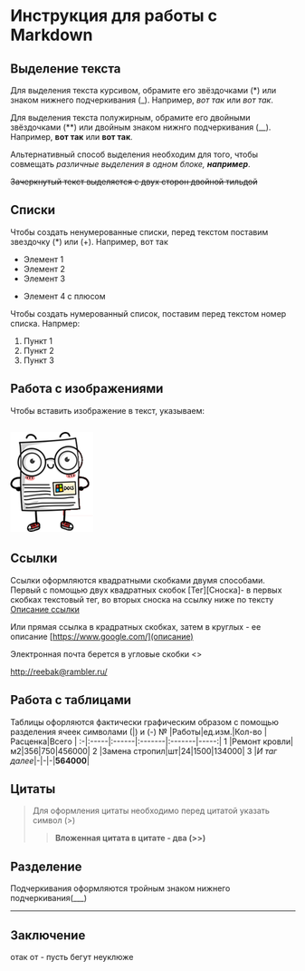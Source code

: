 # Инструкция для работы с Markdown

## Выделение текста

Для выделения текста курсивом, обрамите его звёздочками (*) или знаком нижнего подчеркивания (_). Например, *вот так* или _вот так_. 

Для выделения текста полужирным, обрамите его двойными звёздочками (**) или двойным знаком нижнго подчеркивания (__). Например, **вот так** или __вот так__.

Альтернативный способ выделения необходим для того, чтобы совмещать *различные выделения в одном блоке,  __например__*.

~~Зачеркнутый текст выделяется с двух сторон двойной тильдой~~

## Списки

Чтобы создать ненумерованные списки, перед текстом поставим звездочку (*) или (+). Например, вот так
* Элемент 1
* Элемент 2
* Элемент 3
+ Элемент 4 с плюсом

Чтобы создать нумерованный список, поставим перед текстом номер списка. Напрмер:
1. Пункт 1
2. Пункт 2
3. Пункт 3

## Работа с изображениями
Чтобы вставить изображение в текст, указываем:

![картинка робота](document.png)
---


## Ссылки

Ссылки оформляются квадратными скобками двумя способами. Первый с помощью двух квадратных скобок [Тег][Сноска]- в первых скобках текстовый тег, во вторых сноска на ссылку ниже по тексту [Описание ссылки][1]

Или прямая ссылка в крадратных скобках, затем в круглых - ее описание [https://www.google.com/](описание)


Электронная почта берется в угловые скобки <>

<http://reebak@rambler.ru/>
## Работа с таблицами
Таблицы офорляются фактически графическим образом с помощью разделения ячеек символами (|) и (-)
№ |Работы|ед.изм.|Кол-во  |Расценка|Всего |
:-|:-----|:------|:-------|:-------|-----:|
1 |Ремонт кровли|м2|356|750|456000| 
2 |Замена стропил|шт|24|1500|134000| 
3 |*И таг далее*|-|-|-|**564000**|


## Цитаты
>Для оформления цитаты необходимо перед цитатой указать символ (>)
>>**Вложенная цитата в цитате - два (>>)**

## Разделение
Подчеркивания оформляются тройным знаком  нижнего подчеркивания(___)
___

## Заключение
отак от -
пусть бегут неуклюже

[1]: [http://ilfire.ru/kompyutery/shpargalka-po-sintaksisu-markdown-markdaun-so-vsemi-samymi-populyarnymi-tegami/?upm_export=print#link12]